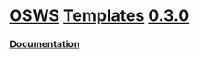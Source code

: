 # [OSWS](https://github.com/OSWS) [Templates](https://github.com/OSWS/Templates) [0.3.0](https://github.com/OSWS/Templates/wiki/0.3.0)

### [Documentation](https://github.com/OSWS/Templates/wiki)